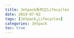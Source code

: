 ```yaml
---
title: Jetpack系列之Lifecycles
date: 2019-07-02
tags: [Jetpack,Lifecycles]
categories: Jetpack
toc: true
---
```


